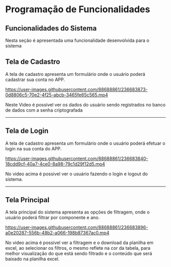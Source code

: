 # Programação de Funcionalidades

## Funcionalidades do Sistema  

Nesta seção é apresentada uma funcionalidade desenvolvida para o sistema

 ## Tela de Cadastro
A tela de cadastro apresenta um formulário onde o usuário poderá cadastrar sua conta no APP.


https://user-images.githubusercontent.com/88688861/236683873-0d8806c5-70e2-4f25-abcb-3465fe65c565.mp4


Neste Video é possivel ver os dados do usuário sendo registrados no banco de dados com a senha criptografada





---

## Tela de Login

A tela de cadastro apresenta um formulário onde o usuário poderá efetuar o login na sua conta do APP.


https://user-images.githubusercontent.com/88688861/236683840-18cdd9cf-40a7-4ce0-8a98-79c1d29f12d5.mp4


No video acima é possivel ver o usuário fazendo o login e logout do sistema.

---

## Tela Principal

A tela principal do sistema apresenta as opções de filtragem, onde o usuário poderá filtrar por componente e ano.


https://user-images.githubusercontent.com/88688861/236683896-a0e20287-556b-48b2-a066-198b87367ac0.mp4


No video acima é possivel ver a filtragem e o download da planilha em excel, ao selecionar os filtros, o mesmo reflete na cor da tabela, para melhor visualização do que está sendo filtrado e o conteúdo que será baixado na planilha excel.

